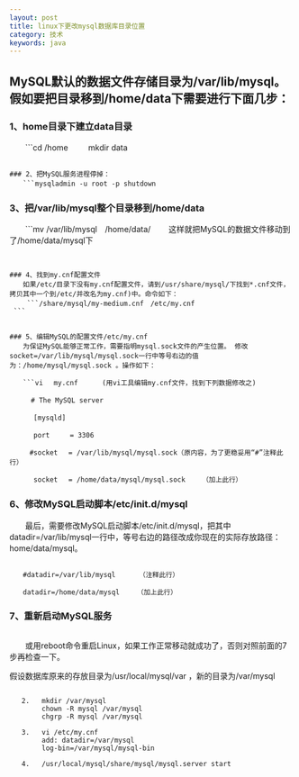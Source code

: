 ```yaml
---
layout: post
title: linux下更改mysql数据库目录位置
category: 技术
keywords: java
---
```


## MySQL默认的数据文件存储目录为/var/lib/mysql。假如要把目录移到/home/data下需要进行下面几步：


### 1、home目录下建立data目录
　　```cd /home
　　	mkdir data
   ```

### 2、把MySQL服务进程停掉： 
　　```mysqladmin -u root -p shutdown
   ```


### 3、把/var/lib/mysql整个目录移到/home/data
　　```mv /var/lib/mysql　/home/data/
　　这样就把MySQL的数据文件移动到了/home/data/mysql下
   ```


### 4、找到my.cnf配置文件
　　如果/etc/目录下没有my.cnf配置文件，请到/usr/share/mysql/下找到*.cnf文件，拷贝其中一个到/etc/并改名为my.cnf)中。命令如下：
　　 ```/share/mysql/my-medium.cnf　/etc/my.cnf
	```


### 5、编辑MySQL的配置文件/etc/my.cnf
　　为保证MySQL能够正常工作，需要指明mysql.sock文件的产生位置。 修改socket=/var/lib/mysql/mysql.sock一行中等号右边的值为：/home/mysql/mysql.sock 。操作如下：

　　```vi　 my.cnf　　　 (用vi工具编辑my.cnf文件，找到下列数据修改之)    
    
　　 	# The MySQL server	 	   
 	 
　　　 [mysqld]	 	 	    

　　　 port　　　= 3306	     
	 	 	 
　　　#socket　 = /var/lib/mysql/mysql.sock（原内容，为了更稳妥用“#”注释此行）	   
 	 	 
　　　 socket　 = /home/data/mysql/mysql.sock　　　（加上此行）	 	 	 	 	
   ```

### 6、修改MySQL启动脚本/etc/init.d/mysql
　　最后，需要修改MySQL启动脚本/etc/init.d/mysql，把其中datadir=/var/lib/mysql一行中，等号右边的路径改成你现在的实际存放路径：home/data/mysql。

```[root@test1 etc]# vi　/etc/init.d/mysql    
         
　　#datadir=/var/lib/mysql　　　　（注释此行）      
                    
　　datadir=/home/data/mysql　　 （加上此行）                 
```

### 7、重新启动MySQL服务

```/etc/init.d/mysql　start
```
　　或用reboot命令重启Linux，如果工作正常移动就成功了，否则对照前面的7步再检查一下。

假设数据库原来的存放目录为/usr/local/mysql/var ，新的目录为/var/mysql

```1.	/usr/local/mysql/share/mysql/mysql.server stop      
 
   2.	mkdir /var/mysql     
        chown -R mysql /var/mysql    
        chgrp -R mysql /var/mysql
        
   3.	vi /etc/my.cnf     
        add: datadir=/var/mysql   
        log-bin=/var/mysql/mysql-bin
        
   4.	/usr/local/mysql/share/mysql/mysql.server start
```